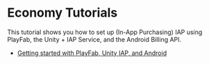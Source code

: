 # Economy Tutorials

This tutorial shows you how to set up (In-App Purchasing) IAP using PlayFab, the Unity + IAP Service, and the Android Billing API.

- [Getting started with PlayFab, Unity IAP, and Android](getting-started-with-unity-iap-android.md)
